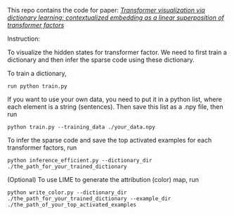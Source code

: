 This repo contains the code for paper: 
[<em>Transformer visualization via dictionary learning: contextualized embedding as a linear superposition of transformer factors</em>](https://arxiv.org/abs/2103.15949)

Instruction:

To visualize the hidden states for transformer factor. We need to first train a dictionary and then infer the sparse code using these dictionary.

To train a dictionary, 

```
run python train.py
```

If you want to use your own data, you need to put it in a python list, where each element is a string (sentences). Then save this list as a .npy file, then run

```
python train.py --training_data ./your_data.npy
```

To infer the sparse code and save the top activated examples for each transformer factors, run

```
python inference_efficient.py --dictionary_dir ./the_path_for_your_trained_dictionary
```

(Optional) To use LIME to generate the attribution (color) map, run 

```
python write_color.py --dictionary_dir ./the_path_for_your_trained_dictionary --example_dir ./the_path_of_your_top_activated_examples
```
